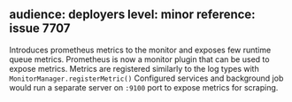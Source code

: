 audience: deployers
level: minor
reference: issue 7707
---

Introduces prometheus metrics to the monitor and exposes few runtime queue metrics.
Prometheus is now a monitor plugin that can be used to expose metrics.
Metrics are registered similarly to the log types with `MonitorManager.registerMetric()`
Configured services and background job would run a separate server on `:9100` port to expose metrics for scraping.
